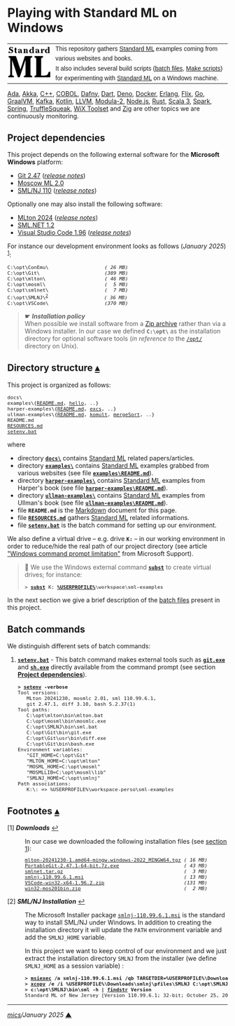 # <span id="top">Playing with Standard ML on Windows</span>

<table style="font-family:Helvetica,Arial;line-height:1.6;">
  <tr>
  <td style="border:0;padding:0 10px 0 0;min-width:100px;">
    <a href="https://smlfamily.github.io/" rel="external"><img style="border:0;" src="./docs/images/sml.png" width="100" alt="SML project"/></a>
  </td>
  <td style="border:0;padding:0;vertical-align:text-top;">
    This repository gathers <a href="https://smlfamily.github.io/" rel="external">Standard ML</a> examples coming from various websites and books.<br/>
    It also includes several build scripts (<a href="https://en.wikibooks.org/wiki/Windows_Batch_Scripting" rel="external">batch files</a>, <a href="https://makefiletutorial.com/" rel="external">Make scripts</a>) for experimenting with <a href="https://smlfamily.github.io/" rel="external">Standard ML</a> on a Windows machine.
  </td>
  </tr>
</table>

[Ada][ada_examples], [Akka][akka_examples], [C++][cpp_examples], [COBOL][cobol_examples], [Dafny][dafny_examples], [Dart][dart_examples], [Deno][deno_examples], [Docker][docker_examples], [Erlang][erlang_examples], [Flix][flix_examples], [Go][golang_examples], [GraalVM][graalvm_examples], [Kafka][kafka_examples], [Kotlin][kotlin_examples], [LLVM][llvm_examples], [Modula-2][m2_examples], [Node.js][nodejs_examples], [Rust][rust_examples], [Scala 3][scala3_examples], [Spark][spark_examples], [Spring][spring_examples], [TruffleSqueak][trufflesqueak_examples], [WiX Toolset][wix_examples] and [Zig][zig_examples] are other topics we are continuously monitoring.

## <span id="proj_deps">Project dependencies</span>

This project depends on the following external software for the **Microsoft Windows** platform:

- [Git 2.47][git_downloads] ([*release notes*][git_relnotes])
- [Moscow ML 2.0][mosml_downloads]
- [SML/NJ 110][smlnj_downloads] ([*release notes*][smlnj_relnotes])

Optionally one may also install the following software:

- [MLton 2024][mlton_downloads] ([*release notes*][mlton_relnotes])
- [SML.NET 1.2][smlnet_downloads]
- [Visual Studio Code 1.96][vscode_downloads] ([*release notes*][vscode_relnotes])

For instance our development environment looks as follows (*January 2025*) <sup id="anchor_01">[1](#footnote_01)</sup>:

<pre style="font-size:80%;">
C:\opt\ConEmu\                   <i>( 26 MB)</i>
C:\opt\Git\                      <i>(389 MB)</i>
C:\opt\mlton\                    <i>( 46 MB)</i>
C:\opt\mosml\                    <i>(  5 MB)</i>
C:\opt\smlnet\                   <i>(  7 MB)</i>
C:\opt\SMLNJ\<sup id="anchor_02"><a href="#footnote_02">2</a></sup>                   <i>( 36 MB)</i>
C:\opt\VSCode\                   <i>(370 MB)</i>
</pre>

> **&#9755;** ***Installation policy***<br/>
> When possible we install software from a [Zip archive][zip_archive] rather than via a Windows installer. In our case we defined **`C:\opt\`** as the installation directory for optional software tools (*in reference to* the [`/opt/`][linux_opt] directory on Unix).

## <span id="structure">Directory structure</span> [**&#x25B4;**](#top)

This project is organized as follows:

<pre style="font-size:80%;">
docs\
examples\{<a href="examples/README.md">README.md</a>, <a href="examples/hello/">hello</a>, ..}
harper-examples\{<a href="harper-examples/README.md">README.md</a>, <a href="harper-examples/excs/">excs</a>, ..}
ullman-examples\{<a href="ullman-examples/README.md">README.md</a>, <a href="ullman-examples/3_komult/">komult</a>, <a href="ullman-examples/3_mergeSort/">mergeSort</a>, ..}
README.md
<a href="RESOURCES.md">RESOURCES.md</a>
<a href="setenv.bat">setenv.bat</a>
</pre>

where

- directory [**`docs\`**](docs/) contains [Standard ML][sml] related papers/articles.
- directory [**`examples\`**](examples/) contains [Standard ML][sml] examples grabbed from various websites (see file [**`examples\README.md`**](examples/README.md)).
- directory [**`harper-examples\`**](harper-examples/) contains [Standard ML][sml] examples from Harper's book (see file [**`harper-examples\README.md`**](harper-examples/README.md)).
- directory [**`ullman-examples\`**](ullman-examples/) contains [Standard ML][sml] examples from Ullman's book (see file [**`ullman-examples\README.md`**](ullman-examples/README.md)).
- file **`README.md`** is the [Markdown][github_markdown] document for this page.
- file [**`RESOURCES.md`**](RESOURCES.md) gathers [Standard ML][sml] related informations.
- file [**`setenv.bat`**](setenv.bat) is the batch command for setting up our environment.

<!--
> **:mag_right:** We use [VS Code][microsoft_vscode] with the extension [Markdown Preview Github Styling](https://marketplace.visualstudio.com/items?itemName=bierner.markdown-preview-github-styles) to edit our Markdown files (see article ["Mastering Markdown"](https://guides.github.com/features/mastering-markdown/) from [GitHub Guides][github_guides].
-->

We also define a virtual drive &ndash; e.g. drive **`K:`** &ndash; in our working environment in order to reduce/hide the real path of our project directory (see article ["Windows command prompt limitation"][windows_limitation] from Microsoft Support).
> **:mag_right:** We use the Windows external command [**`subst`**][windows_subst] to create virtual drives; for instance:
>
> <pre style="font-size:80%;">
> <b>&gt; <a href="https://docs.microsoft.com/en-us/windows-server/administration/windows-commands/subst">subst</a> K: <a href="https://learn.microsoft.com/en-us/windows/deployment/usmt/usmt-recognized-environment-variables#variables-that-are-recognized-only-in-the-user-context">%USERPROFILE%</a>\workspace\sml-examples</b>
> </pre>

In the next section we give a brief description of the [batch files][windows_batch_file] present in this project.

## <span id="commands">Batch commands</span>

We distinguish different sets of batch commands:

1. [**`setenv.bat`**](setenv.bat) - This batch command makes external tools such as [**`git.exe`**][git_cli] and [**`sh.exe`**][sh_cli] directly available from the command prompt (see section [**Project dependencies**](#proj_deps)).

   <pre style="font-size:80%;">
   <b>&gt; <a href="./setenv.bat">setenv</a> -verbose</b>
   Tool versions:
      MLton 20241230, mosmlc 2.01, sml 110.99.6.1,
      git 2.47.1, diff 3.10, bash 5.2.37(1)
   Tool paths:
      C:\opt\mlton\bin\mlton.bat
      C:\opt\mosml\bin\mosmlc.exe
      C:\opt\SMLNJ\bin\sml.bat
      C:\opt\Git\bin\git.exe
      C:\opt\Git\usr\bin\diff.exe
      C:\opt\Git\bin\bash.exe
   Environment variables:
      "GIT_HOME=C:\opt\Git"
      "MLTON_HOME=C:\opt\mlton"
      "MOSML_HOME=C:\opt\mosml"
      "MOSMLLIB=C:\opt\mosml\lib"
      "SMLNJ_HOME=C:\opt\smlnj"
   Path associations:
      K:\: => %USERPROFILE%\workspace-perso\sml-examples
   </pre>

<!--=======================================================================-->

## <span id="footnotes">Footnotes</span> [**&#x25B4;**](#top)


<span id="footnote_01">[1]</span> ***Downloads*** [↩](#anchor_01)

<dl><dd>
In our case we downloaded the following installation files (see <a href="#proj_deps">section 1</a>):
</dd>
<dd>
<pre style="font-size:80%;">
<a href="">mlton-20241230-1.amd64-mingw.windows-2022_MINGW64.tgz</a> <i>( 16 MB)</i>
<a href="https://git-scm.com/download/win" rel="external">PortableGit-2.47.1-64-bit.7z.exe</a>                      <i>( 43 MB)</i>
<a href="https://www.cl.cam.ac.uk/research/tsg/SMLNET/download.html">smlnet.tar.gz</a>                                         <i>(  3 MB)</i>
<a href="https://smlnj.org/dist/working/110.99.6.1/windows.html">smlnj-110.99.6.1.msi</a>                                  <i>( 13 MB)</i>
<a href="https://code.visualstudio.com/Download#" rel="external">VSCode-win32-x64-1.96.2.zip</a>                           <i>(131 MB)</i>
<a href="https://www.itu.dk/~sestoft/mosml.html" rel="external">win32-mos201bin.zip</a>                                   <i>(  2 MB)</i>
</pre>
</dd></dl>

<span id="footnote_02">[2]</span> ***SML/NJ Installation*** [↩](#anchor_02)

<dl><dd>
The Microsoft Installer package <a href="https://smlnj.org/dist/working/110.99.6.1/windows.html"><code>smlnj-110.99.6.1.msi</code></a> is the standard way to install SML/NJ under Windows. In addition to creating the installation directory it will update the  <code>PATH</code> environment variable and add the <code>SMLNJ_HOME</code> variable.

In this project we want to keep control of our environment and we just extract the installation directory <code>SMLNJ</code> from the installer (we define <code>SMLNJ_HOME</code> as a session variable) :

<pre style="font-size:80%;">
<b>&gt; <a href="https://learn.microsoft.com/en-us/windows/win32/msi/command-line-options" rel="external">msiexec</a> /a smlnj-110.99.6.1.msi /qb TARGETDIR=%USERPROFILE%\Downloads\smlnj</b>
<b>&gt; <a href="https://learn.microsoft.com/en-us/windows-server/administration/windows-commands/xcopy" rel="external">xcopy</a> /e /i %USERPROFILE%\Downloads\smlnj\pfiles\SMLNJ C:\opt\SMLNJ</b>
<b>&gt; c:\opt\SMLNJ\bin\sml -h | <a href="https://learn.microsoft.com/en-us/windows-server/administration/windows-commands/findstr" rel="external">findstr</a> Version</b>
Standard ML of New Jersey [Version 110.99.6.1; 32-bit; October 25, 2024]
</pre>
</dd></dl>

***

*[mics](https://lampwww.epfl.ch/~michelou/)/January 2025* [**&#9650;**](#top)
<span id="bottom">&nbsp;</span>

<!-- link refs -->

[ada_examples]: https://github.com/michelou/ada-examples#top
[akka_examples]: https://github.com/michelou/akka-examples#top
[cobol_examples]: https://github.com/michelou/cobol-examples#top
[conemu_downloads]: https://github.com/Maximus5/ConEmu/releases
[conemu_relnotes]: https://conemu.github.io/blog/2023/07/24/Build-230724.html
[cpp_examples]: https://github.com/michelou/cpp-examples#top
[dafny_examples]: https://github.com/michelou/dafny-examples#top
[dart_examples]: https://github.com/michelou/dart-examples#top
[deno_examples]: https://github.com/michelou/deno-examples#top
[docker_examples]: https://github.com/michelou/docker-examples#top
[erlang_examples]: https://github.com/michelou/erlang-examples#top
[flix_examples]: https://github.com/michelou/flix-examples#top
[git_cli]: https://git-scm.com/docs/git
[git_downloads]: https://git-scm.com/download/win
[git_relnotes]: https://raw.githubusercontent.com/git/git/master/Documentation/RelNotes/2.47.1.txt
[github_markdown]: https://github.github.com/gfm/
[golang_examples]: https://github.com/michelou/golang-examples#top
[graalvm_examples]: https://github.com/michelou/graalvm-examples#top
[kafka_examples]: https://github.com/michelou/kafka-examples#top
[kotlin_examples]: https://github.com/michelou/kotlin-examples#top
[linux_opt]: https://tldp.org/LDP/Linux-Filesystem-Hierarchy/html/opt.html
[llvm_examples]: https://github.com/michelou/llvm-examples#top
[m2_examples]: https://github.com/michelou/m2-examples#top
[man1_awk]: https://www.linux.org/docs/man1/awk.html
[man1_diff]: https://www.linux.org/docs/man1/diff.html
[man1_file]: https://www.linux.org/docs/man1/file.html
[man1_grep]: https://www.linux.org/docs/man1/grep.html
[man1_more]: https://www.linux.org/docs/man1/more.html
[man1_mv]: https://www.linux.org/docs/man1/mv.html
[man1_rmdir]: https://www.linux.org/docs/man1/rmdir.html
[man1_sed]: https://www.linux.org/docs/man1/sed.html
[man1_wc]: https://www.linux.org/docs/man1/wc.html
[mlton_downloads]: https://github.com/MLton/mlton/releases/tag/on-20241230-release
[mlton_relnotes]: http://mlton.org/Release20241230
[mosml_downloads]: https://www.itu.dk/~sestoft/mosml.html
[nodejs_examples]: https://github.com/michelou/nodejs-examples#top
[rust_examples]: https://github.com/michelou/rust-examples#top
[scala3_examples]: https://github.com/michelou/dotty-examples#top
[sh_cli]: https://man7.org/linux/man-pages/man1/sh.1p.html
[sml]: https://www.smlnj.org/
[smlnet_downloads]: https://www.cl.cam.ac.uk/research/tsg/SMLNET/download.html
[smlnj_downloads]: https://www.smlnj.org/
[smlnj_relnotes]: https://www.smlnj.org/dist/working/110.99.6.1/110.99.6.1-README.html
[spring_examples]: https://github.com/michelou/spring-examples#top
[spark_examples]: https://github.com/michelou/spark-examples#top
[trufflesqueak_examples]: https://github.com/michelou/trufflesqueak-examples#top
[unix_opt]: https://tldp.org/LDP/Linux-Filesystem-Hierarchy/html/opt.html
[vscode_downloads]: https://code.visualstudio.com/#alt-downloads
[vscode_relnotes]: https://code.visualstudio.com/updates/
[windows_batch_file]: https://en.wikibooks.org/wiki/Windows_Batch_Scripting
[windows_limitation]: https://support.microsoft.com/en-gb/help/830473/command-prompt-cmd-exe-command-line-string-limitation
[windows_subst]: https://docs.microsoft.com/en-us/windows-server/administration/windows-commands/subst
[wix_examples]: https://github.com/michelou/wix-examples#top
[zig_examples]: https://github.com/michelou/zig-examples#top
[zip_archive]: https://www.howtogeek.com/178146/htg-explains-everything-you-need-to-know-about-zipped-files/
